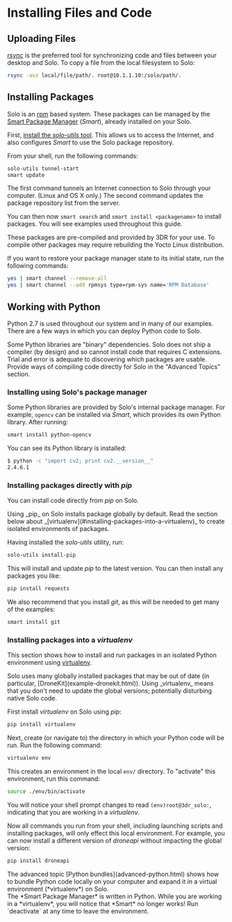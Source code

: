 # Installing Files and Code

## Uploading Files

*[rsync](https://en.wikipedia.org/wiki/Rsync)* is the preferred tool for synchronizing code and files between your desktop and Solo. To copy a file from the local filesystem to Solo:

```sh
rsync -avz local/file/path/. root@10.1.1.10:/solo/path/. 
```

## Installing Packages

Solo is an [rpm](http://www.rpm.org/) based system. These packages can be managed by the [Smart Package Manager](http://labix.org/smart/) (*Smart*), already installed on your Solo.

First, [install the *solo-utils* tool](starting-utils.html). This allows us to access the Internet, and also configures *Smart* to use the Solo package repository.

From your shell, run the following commands:

```sh
solo-utils tunnel-start
smart update
```

The first command tunnels an Internet connection to Solo through your computer. (Linux and OS X only.) The second command updates the package repository list from the server.

You can then now `smart search` and `smart install <packagename>` to install packages. You will see examples used throughout this guide.

These packages are pre-compiled and provided by 3DR for your use. To compile other packages may require rebuilding the Yocto Linux distribution.

<aside class="note">
If you want to restore your package manager state to its initial state, run the following commands:

```sh
yes | smart channel --remove-all
yes | smart channel --add rpmsys type=rpm-sys name='RPM Database'
```
</aside>

## Working with Python

Python 2.7 is used throughout our system and in many of our examples. There are a few ways in which you can deploy Python code to Solo.

<aside class="note">
Some Python libraries are "binary" dependencies. Solo does not ship a compiler (by design) and so cannot install code that requires C extensions. Trial and error is adequate to discovering which packages are usable.
</aside>

<aside class="todo">
Provide ways of compiling code directly for Solo in the "Advanced Topics" section.
</aside>

### Installing using Solo's package manager

Some Python libraries are provided by Solo's internal package manager. For example, `opencv` can be installed via *Smart*, which provides its own Python library. After running:

```sh
smart install python-opencv
```

You can see its Python library is installed:

```sh
$ python -c "import cv2; print cv2.__version__"
2.4.6.1
```

### Installing packages directly with _pip_

You can install code directly from *pip* on Solo. 

<aside class="note">
Using _pip_ on Solo installs package globally by default. Read the section below about _[virtualenv](#installing-packages-into-a-virtualenv)_ to create isolated environments of packages.
</aside>

Having installed the *solo-utils* utility, run:

```sh
solo-utils install-pip
```

This will install and update *pip* to the latest version. You can then install any packages you like:

```sh
pip install requests
```

We also recommend that you install _git_, as this will be needed to get many of the examples:

```sh
smart install git
```

### Installing packages into a _virtualenv_

This section shows how to install and run packages in an isolated Python environment using  [virtualenv](https://virtualenv.pypa.io/en/latest/).

<aside class="note">
Solo uses many globally installed packages that may be out of date (in particular, [DroneKit](example-dronekit.html)). Using _virtualenv_ means that you don't need to update the global versions; potentially disturbing native Solo code.
</aside>

First install _virtualenv_ on Solo using _pip_:

```sh
pip install virtualenv
```

Next, create (or navigate to) the directory in which your Python code will be run. Run the following command:

```sh
virtualenv env
```

This creates an environment in the local `env/` directory. To "activate" this environment, run this command:

```sh
source ./env/bin/activate
```

You will notice your shell prompt changes to read `(env)root@3dr_solo:`, indicating that you are working in a _virtualenv_.

Now all commands you run from your shell, including launching scripts and installing packages, will only effect this local environment. For example, you can now install a different version of *droneapi* without impacting the global version:

```sh
pip install droneapi
```


<aside class="note">
The advanced topic [Python bundles](advanced-python.html) shows how to bundle Python code locally on your computer and expand it in a virtual environment (*virtualenv*) on Solo. 
</aside>

<aside class="note">
The *Smart Package Manager* is written in Python. While you are working in a *virtualenv*, you will notice that *Smart* no longer works! Run `deactivate` at any time to leave the environment.
</aside>
